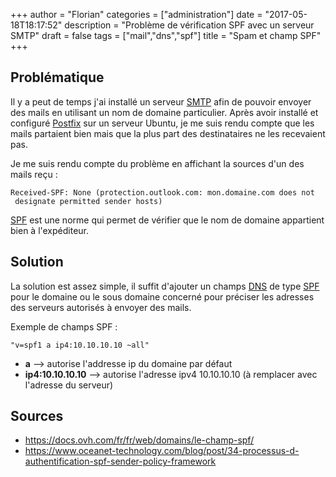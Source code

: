 +++
author = "Florian"
categories = ["administration"]
date = "2017-05-18T18:17:52"
description = "Problème de vérification SPF avec un serveur SMTP"
draft = false
tags = ["mail","dns","spf"]
title = "Spam et champ SPF"
+++
## Problématique

Il y a peut de temps j'ai installé un serveur [SMTP](https://fr.wikipedia.org/wiki/Simple_Mail_Transfer_Protocol) afin de pouvoir envoyer des mails en utilisant un nom de domaine particulier. Après avoir installé et configuré [Postfix](http://www.postfix.org/) sur un serveur Ubuntu, je me suis rendu compte que les mails partaient bien mais que la plus part des destinataires ne les recevaient pas.

Je me suis rendu compte du problème en affichant la sources d'un des mails reçu :
```
Received-SPF: None (protection.outlook.com: mon.domaine.com does not
 designate permitted sender hosts)
```
[SPF](https://fr.wikipedia.org/wiki/Sender_Policy_Framework) est une norme qui permet de vérifier que le nom de domaine appartient bien à l'expéditeur.

## Solution

La solution est assez simple, il suffit d'ajouter un champs [DNS](https://fr.wikipedia.org/wiki/Domain_Name_System) de type [SPF](https://fr.wikipedia.org/wiki/Sender_Policy_Framework) pour le domaine ou le sous domaine concerné pour préciser les adresses des serveurs autorisés à envoyer des mails.

Exemple de champs SPF :
```
"v=spf1 a ip4:10.10.10.10 ~all"
```

* **a**  --> autorise l'addresse ip du domaine par défaut
* **ip4:10.10.10.10** --> autorise l'adresse ipv4 10.10.10.10 (à remplacer avec l'adresse du serveur)

## Sources 

* https://docs.ovh.com/fr/fr/web/domains/le-champ-spf/
* https://www.oceanet-technology.com/blog/post/34-processus-d-authentification-spf-sender-policy-framework